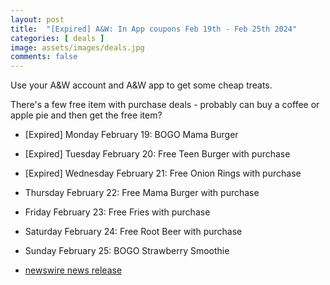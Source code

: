 ```yaml
---
layout: post
title:  "[Expired] A&W: In App coupons Feb 19th - Feb 25th 2024"
categories: [ deals ]
image: assets/images/deals.jpg
comments: false
---
```


Use your A&W account and A&W app to get some cheap treats.

There's a few free item with purchase deals - probably can buy a coffee or apple pie and then get the free item?

- [Expired] Monday February 19: BOGO Mama Burger
- [Expired] Tuesday February 20: Free Teen Burger with purchase
- [Expired] Wednesday February 21: Free Onion Rings with purchase
- Thursday February 22: Free Mama Burger with purchase
- Friday February 23: Free Fries with purchase
- Saturday February 24: Free Root Beer with purchase
- Sunday February 25: BOGO Strawberry Smoothie

- [newswire news release ](https://www.newswire.ca/news-releases/a-amp-w-celebrates-family-day-with-a-week-of-burger-family-deals-through-the-a-amp-w-mobile-app-819690666.html)

